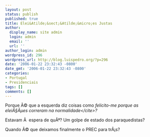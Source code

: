 ```yaml
---
layout: post
status: publish
published: true
title: Elei&Atilde;&sect;&Atilde;&micro;es Justas
author:
  display_name: site admin
  login: admin
  email: ''
  url: ''
author_login: admin
wordpress_id: 296
wordpress_url: http://blog.luispedro.org/?p=296
date: '2006-01-22 23:32:43 -0800'
date_gmt: '2006-01-22 23:32:43 -0800'
categories:
- Portugal
- Presidenciais
tags: []
comments: []
---
```

<p>Porque &Atilde;&copy; que a esquerda diz coisas como <cite>felicito-me porque as elei&Atilde;&sect;&Atilde;&micro;es correram na normalidade<&#47;cite>?</p>
<p>Estavam &Atilde;&nbsp; espera de qu&Atilde;&ordf;? Um golpe de estado dos paraquedistas?</p>
<p>Quando &Atilde;&copy; que deixamos finalmente o PREC para tr&Atilde;&iexcl;s?</p>
